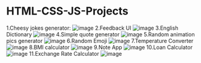 # HTML-CSS-JS-Projects
1.Cheesy jokes generator:
![image](https://github.com/bestcoolestp/HTML-CSS-JS-Projects/assets/108534975/ac25d50e-0bca-4ab5-b29b-7117350494d3)
2.Feedback UI
![image](https://github.com/bestcoolestp/HTML-CSS-JS-Projects/assets/108534975/fa5e841c-2620-4cc5-936f-64473e459b5b)
3.English Dictionary
![image](https://github.com/bestcoolestp/HTML-CSS-JS-Projects/assets/108534975/eb4f6c5e-2c6a-4ced-a16c-bfa8d961ea60)
4.Simple quote generator
![image](https://github.com/bestcoolestp/HTML-CSS-JS-Projects/assets/108534975/a6606712-1cca-4462-8a66-ff4a56a96294)
5.Random animation pics generator
![image](https://github.com/bestcoolestp/HTML-CSS-JS-Projects/assets/108534975/a93fd7a3-5d00-4cce-aee8-f82bda89025e)
6.Random Emoji
![image](https://github.com/bestcoolestp/HTML-CSS-JS-Projects/assets/108534975/1cce4190-e6ee-4bbd-89b3-4644bc7a6267)
7.Temperature Converter
![image](https://github.com/bestcoolestp/HTML-CSS-JS-Projects/assets/108534975/7f22bf31-1779-4039-8d88-9c7c547324ce)
8.BMI calculator
![image](https://github.com/bestcoolestp/HTML-CSS-JS-Projects/assets/108534975/9afa39f5-8fdb-475b-aca6-fe05b41ff24b)
9.Note App
![image](https://github.com/bestcoolestp/HTML-CSS-JS-Projects/assets/108534975/ee3ba39a-366c-4a03-ad3d-d43b628dd5c3)
10.Loan Calculator
![image](https://github.com/bestcoolestp/HTML-CSS-JS-Projects/assets/108534975/cbfe68e0-96d7-40ef-938b-09329c99b722)
11.Exchange Rate Calculator
![image](https://github.com/bestcoolestp/HTML-CSS-JS-Projects/assets/108534975/d9a144cc-07c3-4378-b07b-47b8f157ee39)









